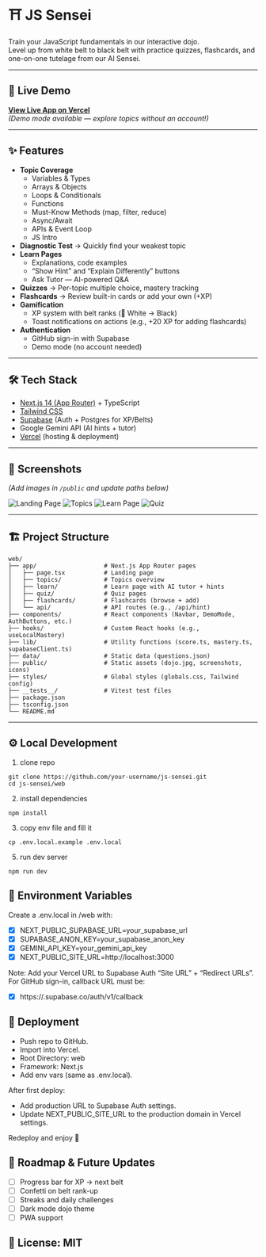 # ⛩️ JS Sensei

Train your JavaScript fundamentals in our interactive dojo.  
Level up from white belt to black belt with practice quizzes, flashcards, and one-on-one tutelage from our AI Sensei.

---

## 🚀 Live Demo
[**View Live App on Vercel**](https://your-vercel-url.vercel.app)  
*(Demo mode available — explore topics without an account!)*

---

## ✨ Features
- **Topic Coverage**
  - Variables & Types
  - Arrays & Objects
  - Loops & Conditionals
  - Functions
  - Must-Know Methods (map, filter, reduce)
  - Async/Await
  - APIs & Event Loop
  - JS Intro
- **Diagnostic Test** → Quickly find your weakest topic
- **Learn Pages**
  - Explanations, code examples
  - “Show Hint” and “Explain Differently” buttons
  - Ask Tutor — AI-powered Q&A
- **Quizzes** → Per-topic multiple choice, mastery tracking
- **Flashcards** → Review built-in cards or add your own (+XP)
- **Gamification**
  - XP system with belt ranks (🥋 White → Black)
  - Toast notifications on actions (e.g., +20 XP for adding flashcards)
- **Authentication**
  - GitHub sign-in with Supabase
  - Demo mode (no account needed)

---

## 🛠 Tech Stack
- [Next.js 14 (App Router)](https://nextjs.org/) + TypeScript
- [Tailwind CSS](https://tailwindcss.com/)
- [Supabase](https://supabase.com/) (Auth + Postgres for XP/Belts)
- Google Gemini API (AI hints + tutor)
- [Vercel](https://vercel.com/) (hosting & deployment)

---

## 📸 Screenshots
*(Add images in `/public` and update paths below)*

![Landing Page](./public/screenshot-landing.png)
![Topics](./public/screenshot-topics.png)
![Learn Page](./public/screenshot-learn.png)
![Quiz](./public/screenshot-quiz.png)

---

## 🏗 Project Structure
```
web/
├── app/                   # Next.js App Router pages
│   ├── page.tsx           # Landing page
│   ├── topics/            # Topics overview
│   ├── learn/             # Learn page with AI tutor + hints
│   ├── quiz/              # Quiz pages
│   ├── flashcards/        # Flashcards (browse + add)
│   └── api/               # API routes (e.g., /api/hint)
├── components/            # React components (Navbar, DemoMode, AuthButtons, etc.)
├── hooks/                 # Custom React hooks (e.g., useLocalMastery)
├── lib/                   # Utility functions (score.ts, mastery.ts, supabaseClient.ts)
├── data/                  # Static data (questions.json)
├── public/                # Static assets (dojo.jpg, screenshots, icons)
├── styles/                # Global styles (globals.css, Tailwind config)
├── __tests__/             # Vitest test files
├── package.json
├── tsconfig.json
└── README.md
```
---

## ⚙️ Local Development

1. clone repo
```
git clone https://github.com/your-username/js-sensei.git
cd js-sensei/web
```
2. install dependencies
```
npm install
```
3. copy env file and fill it
```
cp .env.local.example .env.local
```
5. run dev server
```
npm run dev
```
## 🔑 Environment Variables

Create a .env.local in /web with:
- [x] NEXT_PUBLIC_SUPABASE_URL=your_supabase_url
- [x] SUPABASE_ANON_KEY=your_supabase_anon_key
- [x] GEMINI_API_KEY=your_gemini_api_key
- [x] NEXT_PUBLIC_SITE_URL=http://localhost:3000

Note:
Add your Vercel URL to Supabase Auth “Site URL” + “Redirect URLs”.
For GitHub sign-in, callback URL must be:
- [x] https://<your-project-ref>.supabase.co/auth/v1/callback

## 🚀 Deployment

- Push repo to GitHub.
- Import into Vercel.
- Root Directory: web
- Framework: Next.js
- Add env vars (same as .env.local).

After first deploy:
- Add production URL to Supabase Auth settings.
- Update NEXT_PUBLIC_SITE_URL to the production domain in Vercel settings.

Redeploy and enjoy 🎉

## 📌 Roadmap & Future Updates

- [ ] Progress bar for XP → next belt
- [ ] Confetti on belt rank-up
- [ ] Streaks and daily challenges
- [ ] Dark mode dojo theme
- [ ] PWA support

## 📄 License: MIT

